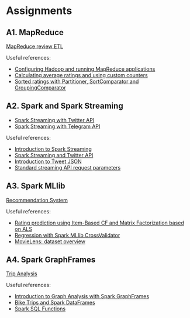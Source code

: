# Assignments
## A1. MapReduce
[MapReduce review ETL](https://nbviewer.jupyter.org/github/BigDataProcSystems/SD_Assignment/blob/master/Assignment_1.ipynb)

Useful references:
- [Configuring Hadoop and running MapReduce applications](https://github.com/BigDataProcSystems/Practice/blob/master/hadoop/docs/mapreduce_basics.md)
- [Calculating average ratings and using custom counters](https://github.com/BigDataProcSystems/Practice/tree/master/hadoop/docs/mapreduce_average_counters.md)
- [Sorted ratings with Partitioner, SortComparator and GroupingComparator](https://github.com/BigDataProcSystems/Practice/tree/master/hadoop/docs/mapreduce_sorted_ratings.md)

## A2. Spark and Spark Streaming

- [Spark Streaming with Twitter API](docs/BigData_A2_twitter.md)
- [Spark Streaming with Telegram API](docs/BigData_A2_telegram.md)


Useful references:
- [Introduction to Spark Streaming](https://github.com/BigDataProcSystems/Practice/blob/master/spark/docs/spark_streaming_intro.md)
- [Spark Streaming and Twitter API](https://github.com/BigDataProcSystems/Practice/blob/master/spark/docs/spark_streaming_kafka_tweets.md)
- [Introduction to Tweet JSON](https://developer.twitter.com/en/docs/tweets/data-dictionary/overview/intro-to-tweet-json)
- [Standard streaming API request parameters](https://developer.twitter.com/en/docs/twitter-api/v1/tweets/filter-realtime/guides/basic-stream-parameters)

## A3. Spark MLlib

[Recommendation System](https://nbviewer.jupyter.org/github/BigDataProcSystems/SD_Assignment/blob/master/Assignment_3.ipynb)


Useful references:
- [Rating prediction using Item-Based CF and Matrix Factorization based on ALS](https://nbviewer.jupyter.org/github/BigDataProcSystems/Practice/blob/master/spark/notebooks/spark_df_movie_recommendation.ipynb)
- [Regression with Spark MLlib CrossValidator](https://nbviewer.jupyter.org/github/BigDataProcSystems/Practice/blob/master/spark/notebooks/spark_df_price_regression_cv.ipynb)
- [MovieLens: dataset overview](http://files.grouplens.org/datasets/movielens/ml-10m-README.html)

## A4. Spark GraphFrames

[Trip Analysis](docs/BigData_A4.md)

Useful references:
- [Introduction to Graph Analysis with Spark GraphFrames](https://nbviewer.jupyter.org/github/BigDataProcSystems/Practice/blob/master/spark/notebooks/spark_gf_airplanes.ipynb)
- [Bike Trips and Spark DataFrames](https://nbviewer.jupyter.org/github/BigDataProcSystems/Practice/blob/master/spark/notebooks/spark_gf_biketrips.ipynb)
- [Spark SQL Functions](https://spark.apache.org/docs/latest/sql-ref-functions.html)